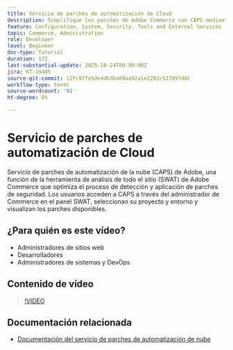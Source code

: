 ```yaml
---
title: Servicio de parches de automatización de Cloud
description: Simplifique los parches de Adobe Commerce con CAPS mediante actualizaciones automatizadas con SWAT para un mantenimiento del sitio seguro y sin complicaciones
feature: Configuration, System, Security, Tools and External Services
topic: Commerce, Administration
role: Developer
level: Beginner
doc-type: Tutorial
duration: 172
last-substantial-update: 2025-10-24T00:00:00Z
jira: KT-19485
source-git-commit: 12fc97fe5de44b3ba60aa92a1e2202c517897ddc
workflow-type: tm+mt
source-wordcount: '91'
ht-degree: 0%

---
```



# Servicio de parches de automatización de Cloud

Servicio de parches de automatización de la nube (CAPS) de Adobe, una función de la herramienta de análisis de todo el sitio (SWAT) de Adobe Commerce que optimiza el proceso de detección y aplicación de parches de seguridad. Los usuarios acceden a CAPS a través del administrador de Commerce en el panel SWAT, seleccionan su proyecto y entorno y visualizan los parches disponibles.

## ¿Para quién es este vídeo?

* Administradores de sitios web
* Desarrolladores
* Administradores de sistemas y DevOps

## Contenido de vídeo

>[!VIDEO](https://video.tv.adobe.com/v/3476247/?learn=on&enablevpops)

## Documentación relacionada

* [Documentación del servicio de parches de automatización de nube](https://experienceleague.adobe.com/en/docs/commerce-operations/tools/caps-tool/intro)
